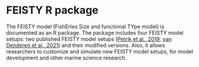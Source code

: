 # FEISTY R package

The FEISTY model (FishErIes Size and functional TYpe model) is documented as an R package. The package includes four FEISTY model setups: two published FEISTY model setups ([Petrik et al., 2019](https://doi.org/10.1016/j.pocean.2019.102124); [van Denderen et al., 2021](https://doi.org/10.1111/geb.13348)) and their modified versions. Also, it allows researchers to customize and simulate new FEISTY model setups, for model development and other marine science research.
